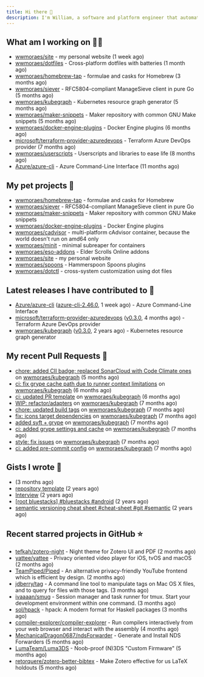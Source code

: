 ```yaml
---
title: Hi there 👋
description: I'm William, a software and platform engineer that automates-all-the-things
---
```


## What am I working on 👨‍💻

- [wwmoraes/site](https://github.com/wwmoraes/site) - my personal website (1 week ago)
- [wwmoraes/dotfiles](https://github.com/wwmoraes/dotfiles) - Cross-platform dotfiles with batteries (1 month ago)
- [wwmoraes/homebrew-tap](https://github.com/wwmoraes/homebrew-tap) - formulae and casks for Homebrew (3 months ago)
- [wwmoraes/siever](https://github.com/wwmoraes/siever) - RFC5804-compliant ManageSieve client in pure Go (5 months ago)
- [wwmoraes/kubegraph](https://github.com/wwmoraes/kubegraph) - Kubernetes resource graph generator (5 months ago)
- [wwmoraes/maker-snippets](https://github.com/wwmoraes/maker-snippets) - Maker repository with common GNU Make snippets (5 months ago)
- [wwmoraes/docker-engine-plugins](https://github.com/wwmoraes/docker-engine-plugins) - Docker Engine plugins (6 months ago)
- [microsoft/terraform-provider-azuredevops](https://github.com/microsoft/terraform-provider-azuredevops) - Terraform Azure DevOps provider (7 months ago)
- [wwmoraes/userscripts](https://github.com/wwmoraes/userscripts) - Userscripts and libraries to ease life (8 months ago)
- [Azure/azure-cli](https://github.com/Azure/azure-cli) - Azure Command-Line Interface (11 months ago)

## My pet projects 🌱

- [wwmoraes/homebrew-tap](https://github.com/wwmoraes/homebrew-tap) - formulae and casks for Homebrew
- [wwmoraes/siever](https://github.com/wwmoraes/siever) - RFC5804-compliant ManageSieve client in pure Go
- [wwmoraes/maker-snippets](https://github.com/wwmoraes/maker-snippets) - Maker repository with common GNU Make snippets
- [wwmoraes/docker-engine-plugins](https://github.com/wwmoraes/docker-engine-plugins) - Docker Engine plugins
- [wwmoraes/cadvisor](https://github.com/wwmoraes/cadvisor) - multi-platform cAdvisor container, because the world doesn&#39;t run on amd64 only
- [wwmoraes/minit](https://github.com/wwmoraes/minit) - minimal subreaper for containers
- [wwmoraes/eso-addons](https://github.com/wwmoraes/eso-addons) - Elder Scrolls Online addons
- [wwmoraes/site](https://github.com/wwmoraes/site) - my personal website
- [wwmoraes/spoons](https://github.com/wwmoraes/spoons) - Hammerspoon Spoons plugins
- [wwmoraes/dotctl](https://github.com/wwmoraes/dotctl) - cross-system customization using dot files

## Latest releases I have contributed to 🔭

- [Azure/azure-cli](https://github.com/Azure/azure-cli) ([azure-cli-2.46.0](https://github.com/Azure/azure-cli/releases/tag/azure-cli-2.46.0), 1 week ago) - Azure Command-Line Interface
- [microsoft/terraform-provider-azuredevops](https://github.com/microsoft/terraform-provider-azuredevops) ([v0.3.0](https://github.com/microsoft/terraform-provider-azuredevops/releases/tag/v0.3.0), 4 months ago) - Terraform Azure DevOps provider
- [wwmoraes/kubegraph](https://github.com/wwmoraes/kubegraph) ([v0.3.0](https://github.com/wwmoraes/kubegraph/releases/tag/v0.3.0), 2 years ago) - Kubernetes resource graph generator

## My recent Pull Requests 🔨

- [chore: added CII badge; replaced SonarCloud with Code Climate ones](https://github.com/wwmoraes/kubegraph/pull/205) on [wwmoraes/kubegraph](https://github.com/wwmoraes/kubegraph) (5 months ago)
- [ci: fix grype cache path due to runner context limitations](https://github.com/wwmoraes/kubegraph/pull/189) on [wwmoraes/kubegraph](https://github.com/wwmoraes/kubegraph) (6 months ago)
- [ci: updated PR template](https://github.com/wwmoraes/kubegraph/pull/188) on [wwmoraes/kubegraph](https://github.com/wwmoraes/kubegraph) (6 months ago)
- [WIP: refactor/adapters](https://github.com/wwmoraes/kubegraph/pull/180) on [wwmoraes/kubegraph](https://github.com/wwmoraes/kubegraph) (7 months ago)
- [chore: updated build tags](https://github.com/wwmoraes/kubegraph/pull/179) on [wwmoraes/kubegraph](https://github.com/wwmoraes/kubegraph) (7 months ago)
- [fix: icons target dependencies](https://github.com/wwmoraes/kubegraph/pull/178) on [wwmoraes/kubegraph](https://github.com/wwmoraes/kubegraph) (7 months ago)
- [added syft &#43; grype](https://github.com/wwmoraes/kubegraph/pull/177) on [wwmoraes/kubegraph](https://github.com/wwmoraes/kubegraph) (7 months ago)
- [ci: added grype settings and cache](https://github.com/wwmoraes/kubegraph/pull/169) on [wwmoraes/kubegraph](https://github.com/wwmoraes/kubegraph) (7 months ago)
- [style: fix issues](https://github.com/wwmoraes/kubegraph/pull/168) on [wwmoraes/kubegraph](https://github.com/wwmoraes/kubegraph) (7 months ago)
- [ci: added pre-commit config](https://github.com/wwmoraes/kubegraph/pull/167) on [wwmoraes/kubegraph](https://github.com/wwmoraes/kubegraph) (7 months ago)

## Gists I wrote 📓

- [](https://gist.github.com/3288859d4b466f530706aa556347de9f) (3 months ago)
- [repository template](https://gist.github.com/75dc66767a9f487c8235c5423027f69c) (2 years ago)
- [Interview](https://gist.github.com/b2ac3c3d92414f5d57d3a0b567c78065) (2 years ago)
- [[root bluestacks] #bluestacks #android](https://gist.github.com/d5714685ebbe6fa5087f6bab489fa365) (2 years ago)
- [semantic versioning cheat sheet #cheat-sheet #git #semantic](https://gist.github.com/bd2ba1b347dd38ce9af9706388eed74f) (2 years ago)

## Recent starred projects in GitHub ⭐

- [tefkah/zotero-night](https://github.com/tefkah/zotero-night) - Night theme for Zotero UI and PDF (2 months ago)
- [yattee/yattee](https://github.com/yattee/yattee) - Privacy oriented video player for iOS, tvOS and macOS (2 months ago)
- [TeamPiped/Piped](https://github.com/TeamPiped/Piped) - An alternative privacy-friendly YouTube frontend which is efficient by design. (2 months ago)
- [jdberry/tag](https://github.com/jdberry/tag) - A command line tool to manipulate tags on Mac OS X files, and to query for files with those tags. (3 months ago)
- [ivaaaan/smug](https://github.com/ivaaaan/smug) - Session manager and task runner for tmux. Start your development environment within one command. (3 months ago)
- [sol/hpack](https://github.com/sol/hpack) - hpack: A modern format for Haskell packages (3 months ago)
- [compiler-explorer/compiler-explorer](https://github.com/compiler-explorer/compiler-explorer) - Run compilers interactively from your web browser and interact with the assembly (4 months ago)
- [MechanicalDragon0687/ndsForwarder](https://github.com/MechanicalDragon0687/ndsForwarder) - Generate and Install NDS Forwarders (5 months ago)
- [LumaTeam/Luma3DS](https://github.com/LumaTeam/Luma3DS) - Noob-proof (N)3DS &#34;Custom Firmware&#34; (5 months ago)
- [retorquere/zotero-better-bibtex](https://github.com/retorquere/zotero-better-bibtex) - Make Zotero effective for us LaTeX holdouts (5 months ago)
